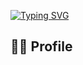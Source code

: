 <a href="https://git.io/typing-svg"><img src="https://readme-typing-svg.demolab.com?font=Madimi+One&size=35&duration=4000&pause=1000&color=F7BF11&center=true&vCenter=true&random=false&width=500&height=70&lines=Hi+There!%F0%9F%91%8B;Welcome+to+My+Github!;I'm+Gibong+Roh!" alt="Typing SVG" /></a>

## 🙋‍♂️ Profile
